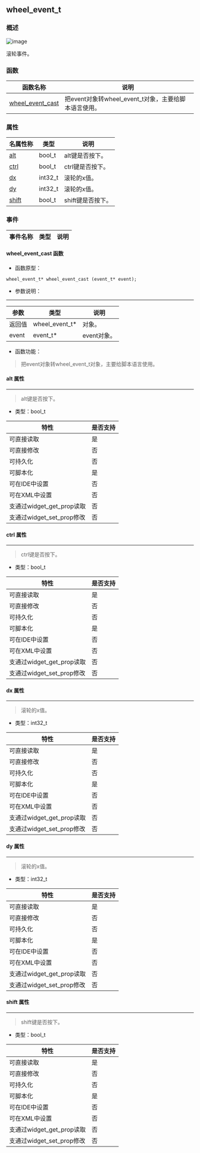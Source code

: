 ## wheel\_event\_t
### 概述
![image](images/wheel_event_t_0.png)

 滚轮事件。

### 函数
<p id="wheel_event_t_methods">

| 函数名称 | 说明 | 
| -------- | ------------ | 
| <a href="#wheel_event_t_wheel_event_cast">wheel\_event\_cast</a> | 把event对象转wheel_event_t对象，主要给脚本语言使用。 |
### 属性
<p id="wheel_event_t_properties">

| 名属性称 | 类型 | 说明 | 
| -------- | ----- | ------------ | 
| <a href="#wheel_event_t_alt">alt</a> | bool_t | alt键是否按下。 |
| <a href="#wheel_event_t_ctrl">ctrl</a> | bool_t | ctrl键是否按下。 |
| <a href="#wheel_event_t_dx">dx</a> | int32_t | 滚轮的x值。 |
| <a href="#wheel_event_t_dy">dy</a> | int32_t | 滚轮的x值。 |
| <a href="#wheel_event_t_shift">shift</a> | bool_t | shift键是否按下。 |
### 事件
<p id="wheel_event_t_events">

| 事件名称 | 类型  | 说明 | 
| -------- | ----- | ------- | 
#### wheel\_event\_cast 函数
* 函数原型：

```
wheel_event_t* wheel_event_cast (event_t* event);
```

* 参数说明：

-----------------------

| 参数 | 类型 | 说明 |
| -------- | ----- | --------- |
| 返回值 | wheel\_event\_t* | 对象。 |
| event | event\_t* | event对象。 |
* 函数功能：

> <p id="wheel_event_t_wheel_event_cast"> 把event对象转wheel_event_t对象，主要给脚本语言使用。




#### alt 属性
-----------------------
> <p id="wheel_event_t_alt"> alt键是否按下。



* 类型：bool\_t

| 特性 | 是否支持 |
| -------- | ----- |
| 可直接读取 | 是 |
| 可直接修改 | 否 |
| 可持久化   | 否 |
| 可脚本化   | 是 |
| 可在IDE中设置 | 否 |
| 可在XML中设置 | 否 |
| 支通过widget_get_prop读取 | 否 |
| 支通过widget_set_prop修改 | 否 |
#### ctrl 属性
-----------------------
> <p id="wheel_event_t_ctrl"> ctrl键是否按下。



* 类型：bool\_t

| 特性 | 是否支持 |
| -------- | ----- |
| 可直接读取 | 是 |
| 可直接修改 | 否 |
| 可持久化   | 否 |
| 可脚本化   | 是 |
| 可在IDE中设置 | 否 |
| 可在XML中设置 | 否 |
| 支通过widget_get_prop读取 | 否 |
| 支通过widget_set_prop修改 | 否 |
#### dx 属性
-----------------------
> <p id="wheel_event_t_dx"> 滚轮的x值。



* 类型：int32\_t

| 特性 | 是否支持 |
| -------- | ----- |
| 可直接读取 | 是 |
| 可直接修改 | 否 |
| 可持久化   | 否 |
| 可脚本化   | 是 |
| 可在IDE中设置 | 否 |
| 可在XML中设置 | 否 |
| 支通过widget_get_prop读取 | 否 |
| 支通过widget_set_prop修改 | 否 |
#### dy 属性
-----------------------
> <p id="wheel_event_t_dy"> 滚轮的x值。



* 类型：int32\_t

| 特性 | 是否支持 |
| -------- | ----- |
| 可直接读取 | 是 |
| 可直接修改 | 否 |
| 可持久化   | 否 |
| 可脚本化   | 是 |
| 可在IDE中设置 | 否 |
| 可在XML中设置 | 否 |
| 支通过widget_get_prop读取 | 否 |
| 支通过widget_set_prop修改 | 否 |
#### shift 属性
-----------------------
> <p id="wheel_event_t_shift"> shift键是否按下。



* 类型：bool\_t

| 特性 | 是否支持 |
| -------- | ----- |
| 可直接读取 | 是 |
| 可直接修改 | 否 |
| 可持久化   | 否 |
| 可脚本化   | 是 |
| 可在IDE中设置 | 否 |
| 可在XML中设置 | 否 |
| 支通过widget_get_prop读取 | 否 |
| 支通过widget_set_prop修改 | 否 |
